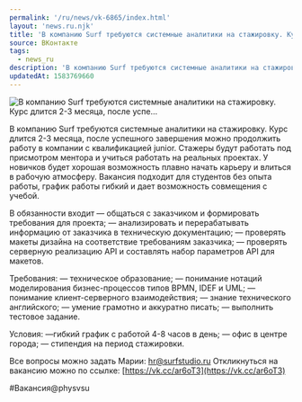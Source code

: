 ```yaml
---
permalink: '/ru/news/vk-6865/index.html'
layout: 'news.ru.njk'
title: 'В компанию Surf требуются системные аналитики на стажировку. Курс длится 2-3 месяца, после успе…'
source: ВКонтакте
tags:
  - news_ru
description: 'В компанию Surf требуются системные аналитики на стажировку. Курс длится 2-3 месяца, после успе…'
updatedAt: 1583769660
---
```

![В компанию Surf требуются системные аналитики на стажировку. Курс длится 2-3 месяца, после успе…](https://sun9-13.userapi.com/impg/c857232/v857232931/10e9c6/d7HPsP6xAtg.jpg?size=1280x853&quality=96&sign=b6e20ebce6c68e4e03d00b0ba7c642c0&c_uniq_tag=1csr7VXteoraqWj-Xz0sNzoQqMOvyuhEqEGwfdy0A5o&type=album)

В компанию Surf требуются системные аналитики на стажировку. Курс длится 2-3 месяца, после успешного завершения можно продолжить работу в компании с квалификацией junior. Стажеры будут работать под присмотром ментора и учиться работать на реальных проектах. У новичков будет хорошая возможность плавно начать карьеру и влиться в рабочую атмосферу. Вакансия подходит для студентов без опыта работы, график работы гибкий и дает возможность совмещения с учебой.

В обязанности входит
— общаться с заказчиком и формировать требования для проекта;
— анализировать и перерабатывать информацию от заказчика в техническую документацию;
— проверять макеты дизайна на соответствие требованиям заказчика;
— проверять серверную реализацию API и составлять набор параметров API для макетов.

Требования:
— техническое образование;
— понимание нотаций моделирования бизнес-процессов типов BPMN, IDEF и UML;
— понимание клиент-серверного взаимодействия;
— знание технического английского;
— умение грамотно и аккуратно писать;
— выполнить тестовое задание.

Условия:
—гибкий график с работой 4-8 часов в день;
— офис в центре города;
— стипендия на период стажировки.

Все вопросы можно задать Марии: hr@surfstudio.ru
Откликнуться на вакансию можно по ссылке: [https://vk.cc/ar6oT3](https://vk.cc/ar6oT3)

#Вакансия@physvsu
